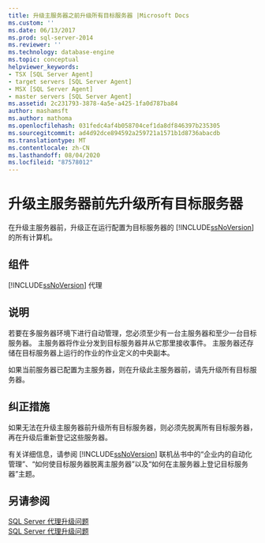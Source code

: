 ```yaml
---
title: 升级主服务器之前升级所有目标服务器 |Microsoft Docs
ms.custom: ''
ms.date: 06/13/2017
ms.prod: sql-server-2014
ms.reviewer: ''
ms.technology: database-engine
ms.topic: conceptual
helpviewer_keywords:
- TSX [SQL Server Agent]
- target servers [SQL Server Agent]
- MSX [SQL Server Agent]
- master servers [SQL Server Agent]
ms.assetid: 2c231793-3878-4a5e-a425-1fa0d787ba84
author: mashamsft
ms.author: mathoma
ms.openlocfilehash: 031fedc4af4b058704cef1da8df846397b235305
ms.sourcegitcommit: ad4d92dce894592a259721a1571b1d8736abacdb
ms.translationtype: MT
ms.contentlocale: zh-CN
ms.lasthandoff: 08/04/2020
ms.locfileid: "87578012"
---
```

# <a name="upgrade-all-target-servers-before-upgrading-the-master-server"></a>升级主服务器前先升级所有目标服务器
  在升级主服务器前，升级正在运行配置为目标服务器的 [!INCLUDE[ssNoVersion](../../includes/ssnoversion-md.md)] 的所有计算机。  
  
## <a name="component"></a>组件  
 [!INCLUDE[ssNoVersion](../../includes/ssnoversion-md.md)] 代理  
  
## <a name="description"></a>说明  
 若要在多服务器环境下进行自动管理，您必须至少有一台主服务器和至少一台目标服务器。 主服务器将作业分发到目标服务器并从它那里接收事件。 主服务器还存储在目标服务器上运行的作业的作业定义的中央副本。  
  
 如果当前服务器已配置为主服务器，则在升级此主服务器前，请先升级所有目标服务器。  
  
## <a name="corrective-action"></a>纠正措施  
 如果无法在升级主服务器前升级所有目标服务器，则必须先脱离所有目标服务器，再在升级后重新登记这些服务器。  
  
 有关详细信息，请参阅 [!INCLUDE[ssNoVersion](../../includes/ssnoversion-md.md)] 联机丛书中的“企业内的自动化管理”、“如何使目标服务器脱离主服务器”以及“如何在主服务器上登记目标服务器”主题。  
  
## <a name="see-also"></a>另请参阅  
 [SQL Server 代理升级问题](../../../2014/sql-server/install/sql-server-agent-upgrade-issues.md)   
 [SQL Server 代理升级问题](../../../2014/sql-server/install/sql-server-agent-upgrade-issues.md)  
  
  
